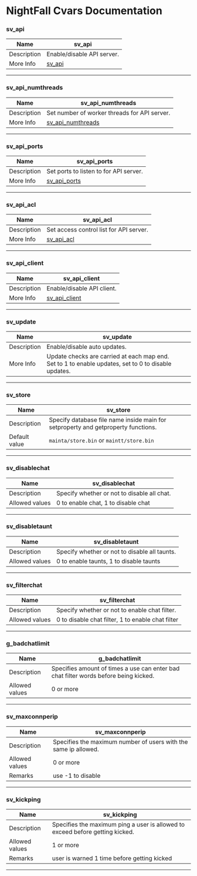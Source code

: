 

# NightFall Cvars Documentation

### sv_api
| Name | sv_api |
|--|--|
| Description | Enable/disable API server. |
| More Info | [sv_api](api_server.md#sv_api)|
---
### sv_api_numthreads
| Name | sv_api_numthreads |
|--|--|
| Description | Set number of worker threads for API server. |
| More Info | [sv_api_numthreads](api_server.md#sv_api_numthreads)|
---
### sv_api_ports
| Name | sv_api_ports |
|--|--|
| Description | Set ports to listen to for API server. |
| More Info | [sv_api_ports](api_server.md#sv_api_ports)|
---
### sv_api_acl
| Name | sv_api_acl |
|--|--|
| Description | Set access control list for API server. |
| More Info | [sv_api_acl](api_server.md#sv_api_acl)|
---
### sv_api_client
| Name | sv_api_client |
|--|--|
| Description | Enable/disable API client. |
| More Info | [sv_api_client](api_client.md#sv_api_client)|
---
### sv_update
| Name | sv_update |
|--|--|
| Description | Enable/disable auto updates. |
| More Info | Update checks are carried at each map end.<br> Set to 1 to enable updates, set to 0 to disable updates. |
---
### sv_store
| Name | sv_store |
|--|--|
| Description | Specify database file name inside main for setproperty and getproperty functions. |
| Default value | `mainta/store.bin` or `maintt/store.bin` |
---
### sv_disablechat
| Name | sv_disablechat |
|--|--|
| Description | Specify whether or not to disable all chat. |
| Allowed values | 0 to enable chat, 1 to disable chat |
---
### sv_disabletaunt
| Name | sv_disabletaunt |
|--|--|
| Description | Specify whether or not to disable all taunts. |
| Allowed values | 0 to enable taunts, 1 to disable taunts |
---
### sv_filterchat
| Name | sv_filterchat |
|--|--|
| Description | Specify whether or not to enable chat filter. |
| Allowed values | 0 to disable chat filter, 1 to enable chat filter |
---
### g_badchatlimit
| Name | g_badchatlimit |
|--|--|
| Description | Specifies amount of times a use can enter bad chat filter words before being kicked. |
| Allowed values | 0 or more |
---
### sv_maxconnperip
| Name | sv_maxconnperip |
|--|--|
| Description | Specifies the maximum number of users with the same ip allowed. |
| Allowed values | 0 or more |
| Remarks | use -1 to disable |
---
### sv_kickping
| Name | sv_kickping |
|--|--|
| Description | Specifies the maximum ping a user is allowed to exceed before getting kicked. |
| Allowed values | 1 or more |
| Remarks | user is warned 1 time before getting kicked |
---
